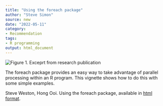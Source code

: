 ```yaml
---
title: "Using the foreach package"
author: "Steve Simon"
source: new
date: "2022-05-11"
category: 
- Recommendation
tags:
- R programming
output: html_document
---
```


![Figure 1. Exceprt from research publication](http://www.pmean.com/new-images/22/foreach-vignette-01.png)

<div class="notes">

The foreach package provides an easy way to take advantage of parallel processing within an R program. This vignette shows how to do this with some simple examples.

Steve Weston, Hong Ooi. Using the foreach package, available in [html format][wes1].

[wes1]: https://cran.r-project.org/web/packages/foreach/vignettes/foreach.html

</div>
